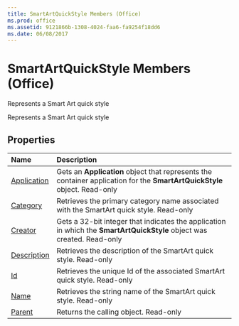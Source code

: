 ```yaml
---
title: SmartArtQuickStyle Members (Office)
ms.prod: office
ms.assetid: 9121866b-1308-4024-faa6-fa9254f18dd6
ms.date: 06/08/2017
---
```



# SmartArtQuickStyle Members (Office)
Represents a Smart Art quick style

Represents a Smart Art quick style


## Properties



|**Name**|**Description**|
|:-----|:-----|
|[Application](smartartquickstyle-application-property-office.md)|Gets an  **Application** object that represents the container application for the **SmartArtQuickStyle** object. Read-only|
|[Category](smartartquickstyle-category-property-office.md)|Retrieves the primary category name associated with the SmartArt quick style. Read-only|
|[Creator](smartartquickstyle-creator-property-office.md)|Gets a 32-bit integer that indicates the application in which the  **SmartArtQuickStyle** object was created. Read-only|
|[Description](smartartquickstyle-description-property-office.md)|Retrieves the description of the SmartArt quick style. Read-only|
|[Id](smartartquickstyle-id-property-office.md)|Retrieves the unique Id of the associated SmartArt quick style. Read-only|
|[Name](smartartquickstyle-name-property-office.md)|Retrieves the string name of the SmartArt quick style. Read-only|
|[Parent](smartartquickstyle-parent-property-office.md)|Returns the calling object. Read-only|

